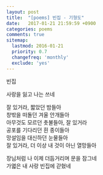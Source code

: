 ```yaml
---
layout: post
title:  "[poems] 빈집 - 기형도"
date:   2017-01-21 21:59:59 +0900
categories: poems
comments: true
sitemap:
  lastmod: 2016-01-21
  priority: 0.7
  changefreq: 'monthly'
  exclude: 'yes'
---
```

<!--break-->

빈집

사랑을 잃고 나는 쓰네

잘 있거라, 짧았던 밤들아  
창밖을 떠돌던 겨울 안개들아  
아무것도 모르던 촛불들아, 잘 있거라  
공포를 기다리던 흰 종이들아  
망설임을 대신하던 눈물들아  
잘 있거라, 더 이상 내 것이 아닌 열망들아  

장님처럼 나 이제 더듬거리며 문을 잠그네  
가엷은 내 사랑 빈집에 갇혔네  
